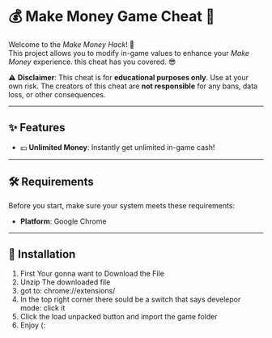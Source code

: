 # 💰 **Make Money Game Cheat** 💸

Welcome to the *Make Money Hack*! 🚀  
This project allows you to modify in-game values to enhance your *Make Money* experience. this cheat has you covered. 😎

⚠️ **Disclaimer**: This cheat is for **educational purposes only**. Use at your own risk. The creators of this cheat are **not responsible** for any bans, data loss, or other consequences.

---

## ✨ Features

- 💵 **Unlimited Money**: Instantly get unlimited in-game cash!  

---

## 🛠️ Requirements

Before you start, make sure your system meets these requirements:

- **Platform**: Google Chrome 

---

## 🚀 Installation

1) First Your gonna want to Download the File
2) Unzip The downloaded file
3) got to: chrome://extensions/
4) In the top right corner there sould be a switch that says develepor mode: click it
5) Click the load unpacked button and import the game folder
6) Enjoy (:

